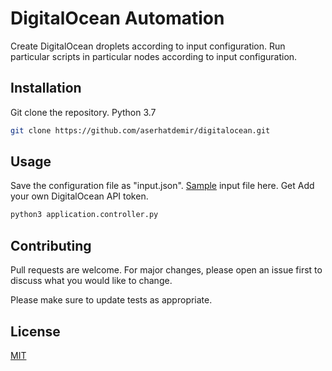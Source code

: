 # DigitalOcean Automation

Create DigitalOcean droplets according to input configuration.
Run particular scripts in particular nodes according to input configuration.


## Installation

Git clone the repository. Python 3.7

```bash
git clone https://github.com/aserhatdemir/digitalocean.git
```

## Usage
Save the configuration file as "input.json". [Sample](https://github.com/aserhatdemir/digitalocean/blob/master/input_example.json) input file here. Get Add your own DigitalOcean API token.
```bash
python3 application.controller.py
```

## Contributing
Pull requests are welcome. For major changes, please open an issue first to discuss what you would like to change.

Please make sure to update tests as appropriate.

## License
[MIT](https://github.com/aserhatdemir/digitalocean/blob/master/LICENSE)
